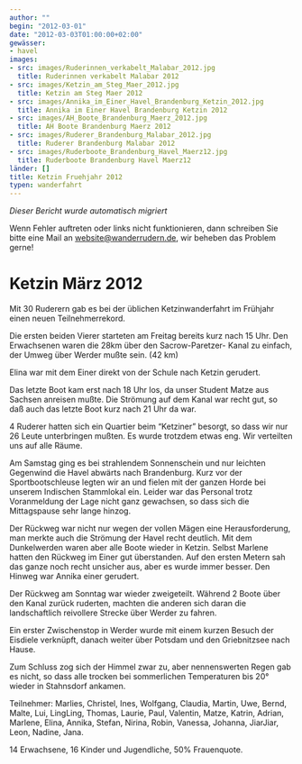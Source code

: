 ```yaml
---
author: ""
begin: "2012-03-01"
date: "2012-03-03T01:00:00+02:00"
gewässer:
- havel
images:
- src: images/Ruderinnen_verkabelt_Malabar_2012.jpg
  title: Ruderinnen verkabelt Malabar 2012
- src: images/Ketzin_am_Steg_Maer_2012.jpg
  title: Ketzin am Steg Maer 2012
- src: images/Annika_im_Einer_Havel_Brandenburg_Ketzin_2012.jpg
  title: Annika im Einer Havel Brandenburg Ketzin 2012
- src: images/AH_Boote_Brandenburg_Maerz_2012.jpg
  title: AH Boote Brandenburg Maerz 2012
- src: images/Ruderer_Brandenburg_Malabar_2012.jpg
  title: Ruderer Brandenburg Malabar 2012
- src: images/Ruderboote_Brandenburg_Havel_Maerz12.jpg
  title: Ruderboote Brandenburg Havel Maerz12
länder: []
title: Ketzin Fruehjahr 2012
typen: wanderfahrt
---
```



*Dieser Bericht wurde automatisch migriert*

Wenn Fehler auftreten oder links nicht funktionieren, dann schreiben Sie bitte eine Mail an website@wanderrudern.de, wir beheben das Problem gerne!



# Ketzin März 2012


Mit 30 Ruderern gab es bei der üblichen Ketzinwanderfahrt im Frühjahr einen neuen Teilnehmerrekord.

Die ersten beiden Vierer starteten am Freitag bereits kurz nach 15 Uhr. Den Erwachsenen waren die 28km über den Sacrow-Paretzer- Kanal zu einfach, der Umweg über Werder mußte sein. (42 km)

Elina war mit dem Einer direkt von der Schule nach Ketzin gerudert.

Das letzte Boot kam erst nach 18 Uhr los, da unser Student Matze aus Sachsen anreisen mußte. Die Strömung auf dem Kanal war recht gut, so daß auch das letzte Boot kurz nach 21 Uhr da war.

4 Ruderer hatten sich ein Quartier beim “Ketziner” besorgt, so dass wir nur 26 Leute unterbringen mußten. Es wurde trotzdem etwas eng. Wir verteilten uns auf alle Räume.

Am Samstag ging es bei strahlendem Sonnenschein und nur leichten Gegenwind die Havel abwärts nach Brandenburg. Kurz vor der Sportbootschleuse legten wir an und fielen mit der ganzen Horde bei unserem Indischen Stammlokal ein. Leider war das Personal trotz Voranmeldung der Lage nicht ganz gewachsen, so dass sich die Mittagspause sehr lange hinzog.

Der Rückweg war nicht nur wegen der vollen Mägen eine Herausforderung, man merkte auch die Strömung der Havel recht deutlich. Mit dem Dunkelwerden waren aber alle Boote wieder in Ketzin. Selbst Marlene hatten den Rückweg im Einer gut überstanden. Auf den ersten Metern sah das ganze noch recht unsicher aus, aber es wurde immer besser. Den Hinweg war Annika einer gerudert.

Der Rückweg am Sonntag war wieder zweigeteilt. Während 2 Boote über den Kanal zurück ruderten, machten die anderen sich daran die landschaftlich reivollere Strecke über Werder zu fahren.

Ein erster Zwischenstop in Werder wurde mit einem kurzen Besuch der Eisdiele verknüpft, danach weiter über Potsdam und den Griebnitzsee nach Hause.

Zum Schluss zog sich der Himmel zwar zu, aber nennenswerten Regen gab es nicht, so dass alle trocken bei sommerlichen Temperaturen bis 20° wieder in Stahnsdorf ankamen.

Teilnehmer: Marlies, Christel, Ines, Wolfgang, Claudia, Martin, Uwe, Bernd, Malte, Lui, LingLing, Thomas, Laurie, Paul, Valentin, Matze, Katrin, Adrian, Marlene, Elina, Annika, Stefan, Nirina, Robin, Vanessa, Johanna, JiarJiar, Leon, Nadine, Jana.

14 Erwachsene, 16 Kinder und Jugendliche, 50% Frauenquote.
